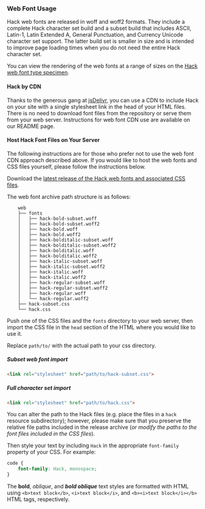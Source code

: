 ### Web Font Usage

Hack web fonts are released in woff and woff2 formats.  They include a complete Hack character set build and a subset build that includes ASCII, Latin-1, Latin Extended A, General Punctuation, and Currency Unicode character set support.  The latter build set is smaller in size and is intended to improve page loading times when you do not need the entire Hack character set.

You can view the rendering of the web fonts at a range of sizes on the [Hack web font type specimen](http://source-foundry.github.io/Hack/font-specimen.html).

#### Hack by CDN

Thanks to the generous gang at [jsDelivr](https://github.com/jsdelivr/jsdelivr), you can use a CDN to include Hack on your site with a single stylesheet link in the head of your HTML files.  There is no need to download font files from the repository or serve them from your web server.  Instructions for web font CDN use are available on our README page.


#### Host Hack Font Files on Your Server

The following instructions are for those who prefer not to use the web font CDN approach described above. If you would like to host the web fonts and CSS files yourself, please follow the instructions below.

Download the [latest release of the Hack web fonts and associated CSS files](https://github.com/source-foundry/Hack/releases/latest).

The web font archive path structure is as follows:

```
    web
    ├── fonts
    │   ├── hack-bold-subset.woff
    │   ├── hack-bold-subset.woff2
    │   ├── hack-bold.woff
    │   ├── hack-bold.woff2
    │   ├── hack-bolditalic-subset.woff
    │   ├── hack-bolditalic-subset.woff2
    │   ├── hack-bolditalic.woff
    │   ├── hack-bolditalic.woff2
    │   ├── hack-italic-subset.woff
    │   ├── hack-italic-subset.woff2
    │   ├── hack-italic.woff
    │   ├── hack-italic.woff2
    │   ├── hack-regular-subset.woff
    │   ├── hack-regular-subset.woff2
    │   ├── hack-regular.woff
    │   └── hack-regular.woff2
    ├── hack-subset.css
    └── hack.css
```

Push one of the CSS files and the `fonts` directory to your web server, then import the CSS file in the `head` section of the HTML where you would like to use it.

Replace `path/to/` with the actual path to your css directory.

##### Subset web font import

```html
<link rel="stylesheet" href="path/to/hack-subset.css">
```


##### Full character set import

```html
<link rel="stylesheet" href="path/to/hack.css">
```

You can alter the path to the Hack files (e.g. place the files in a `hack` resource subdirectory); however, please make sure that you preserve the relative file paths included in the release archive (*or modify the paths to the font files included in the CSS files*).

Then style your text by including `Hack` in the appropriate `font-family` property of your CSS.  For example:

```css
code {
	font-family: Hack, monospace;
}
```

The **bold**, *oblique*, and <b><i>bold oblique</i></b> text styles are formatted with HTML using `<b>text block</b>`, `<i>text block</i>`, and `<b><i>text block</i></b>` HTML tags, respectively.


